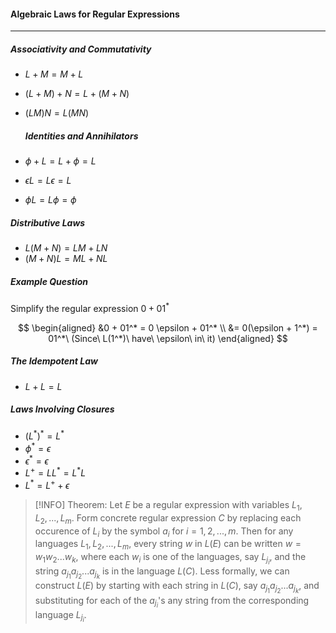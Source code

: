 ####  Algebraic Laws for Regular Expressions
---
##### Associativity and Commutativity
- $L + M = M + L$
- $(L + M) + N = L + (M + N)$
- $(LM)N = L(MN)$

  ##### Identities and Annihilators
- $\phi + L = L + \phi = L$
- $\epsilon L = L \epsilon = L$
- $\phi L = L\phi = \phi$

##### Distributive Laws
-  $L(M + N) = LM + LN$
- $(M + N)L = ML + NL$

##### Example Question
Simplify the regular expression $0 + 01^*$

$$
\begin{aligned}
&0 + 01^* = 0 \epsilon + 01^* \\
&= 0(\epsilon + 1^*) = 01^*\ (Since\ L(1^*)\ have\ \epsilon\ in\ it)
\end{aligned}
$$
##### The Idempotent Law
- $L + L = L$

##### Laws Involving Closures
- $(L^*)^* = L^*$
- $\phi^* = \epsilon$
- $\epsilon^* = \epsilon$
- $L^+ = LL^* = L^*L$
- $L^* = L^+ + \epsilon$

>[!INFO]
Theorem: Let $E$ be a regular expression with variables $L_1, L_2, ... , L_m.$ Form concrete regular expression $C$ by replacing each occurence of $L_i$ by the symbol $a_i$ for $i = 1,2, ..., m$. Then for any languages $L_1, L_2, ..., L_m$, every string $w$ in $L(E)$ can be written $w = w_1w_2...w_k$, where each $w_i$ is one of the languages, say $L_{j_i}$, and the string $a_{j_1}a_{j_2}...a_{j_k}$ is in the language $L(C)$.  Less formally, we can construct $L(E)$ by starting with each string in $L(C)$, say $a_{j_1}a_{j_2}...a_{j_k}$, and substituting for each of the $a_{j_i}$'s any string from the corresponding language $L_{j_i}.$





